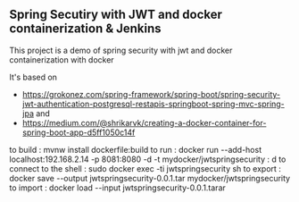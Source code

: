 ## Spring Secutiry with JWT and docker containerization & Jenkins
This project is a demo of spring security with jwt and docker containerization with docker

It's based on 
- https://grokonez.com/spring-framework/spring-boot/spring-security-jwt-authentication-postgresql-restapis-springboot-spring-mvc-spring-jpa and
- https://medium.com/@shrikarvk/creating-a-docker-container-for-spring-boot-app-d5ff1050c14f


 to build : mvnw install dockerfile:build
 to run : docker run --add-host localhost:192.168.2.14 -p 8081:8080 -d -t mydocker/jwtspringsecurity : d
 to connect to the shell : sudo docker exec -ti jwtspringsecurity sh
 to export : docker save --output jwtspringsecurity-0.0.1.tar  mydocker/jwtspringsecurity
 to import : docker load --input jwtspringsecurity-0.0.1.tarar
